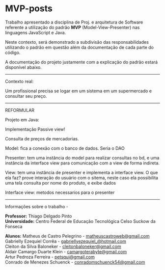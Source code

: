 # MVP-posts

Trabalho apresentado a disciplina de Proj. e arquitetura de Software referente a utilização do padrão **MVP** (Model-View-Presenter) nas linguagens JavaScript e Java.

Neste contexto, será demonstrado a subdivisão das responsabilidades utilizando o padrão em questão além da documentação de cada parte do código. 

A documentação do projeto justamente com a explicação do padrão estará disponível abaixo.

------------

Contexto real: 

Um profissional precisa se logar em um sistema em um supermercado e consultar seu preço.

------------
REFORMULAR 

Projeto em Java:

Implementação Passive view!

Consulta de preços de mercadorias.

Model: fica a conexão com o banco de dados. Seria o DAO

Presenter: tem uma instância do model para realizar consultas no  bd, 
e uma instância da interface view para comunicação com a view de forma indireta.

View: tem uma instância de presenter e implementa a interface view.
O que ela faz?
prove interação do usuário com o sitema, neste caso ela possibilita uma tela consulta por nome do produto, e exibe dados
 
Interface view:
metodos necessarios para o presenter

------------

Informações sobre o trabalho - 

**Professor:** Thiago Delgado Pinto <br>
**Universidade:** Centro Federal de Educação Tecnológica Celso Suckow da Fonseca <br>

**Alunos:**
Matheus de Castro Pelegrino 	- matheuscastroweb@gmail.com  <br>
Gabrielly Ezequiel Corrêa  	- gabriellyezequiel_@hotmail.com <br>
Cleiton da Silva Baloneker	- cleitonbaloneker@gmail.com <br>
Aldair Camargo Duarte Klein 	- camargoterabyte@gmail.com <br>
Artur Pedroza Ferreira 		- petsqui@gmail.com <br>
Conrado de Menezes Schuenck 	- conradomschuenck54@gmail.com <br>


